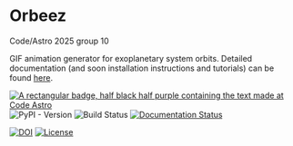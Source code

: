 # Orbeez

Code/Astro 2025 group 10

 GIF animation generator for exoplanetary system orbits. Detailed documentation (and soon installation instructions and tutorials) can be found [here](https://orbeez.readthedocs.io/en/latest/).



[![A rectangular badge, half black half purple containing the text made at Code Astro](https://img.shields.io/badge/Made%20at-Code/Astro-blueviolet.svg)](https://semaphorep.github.io/codeastro/)
![PyPI - Version](https://img.shields.io/pypi/v/Orbeez?color=green)
![Build Status](https://github.com/esofov/Orbeez/actions/workflows/python-package.yml/badge.svg)
[![Documentation Status](https://readthedocs.org/projects/orbeez/badge/?version=latest)](https://orbeez.readthedocs.io/en/latest/?badge=latest)

[![DOI](https://zenodo.org/badge/1032001027.svg)](https://doi.org/10.5281/zenodo.16754434)
[![License](https://img.shields.io/github/license/esofov/Orbeez?color=blue)](https://opensource.org/license/mit)


